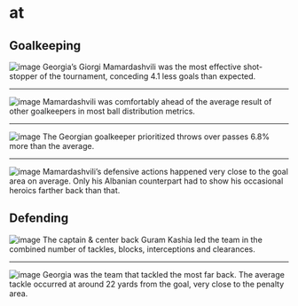 
# at

## Goalkeeping
![image](https://github.com/user-attachments/assets/f79fa08c-43fc-4c02-9728-76283486c041)
Georgia’s Giorgi Mamardashvili was the most effective shot-stopper of the tournament, conceding 4.1 less goals than expected.

---

![image](https://github.com/user-attachments/assets/10eba581-1669-4374-a580-037c054f0e71)
Mamardashvili was comfortably ahead of the average result of other goalkeepers in most ball distribution metrics.

---

![image](https://github.com/user-attachments/assets/eb9698a1-1bc8-406e-8b05-8fc1c492d827)
The Georgian goalkeeper prioritized throws over passes 6.8% more than the average.

---

![image](https://github.com/user-attachments/assets/e87402ca-b4d8-4d98-9794-40667874362a)
Mamardashvili’s defensive actions happened very close to the goal area on average. Only his Albanian counterpart had to show his occasional heroics farther back than that.

## Defending
![image](https://github.com/user-attachments/assets/f14d8512-51d4-4baf-bafb-a94e0e327611)
The captain & center back Guram Kashia led the team in the combined number of tackles, blocks, interceptions and clearances.

---

![image](https://github.com/user-attachments/assets/511f65c5-1e05-4551-b7e0-aaf4720eb32a)
Georgia was the team that tackled the most far back.
The average tackle occurred at around 22 yards from the goal, very close to the penalty area. 

